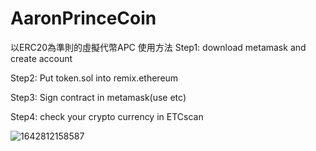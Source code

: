 # AaronPrinceCoin
以ERC20為準則的虛擬代幣APC
使用方法
Step1: download metamask and create account

Step2: Put token.sol into remix.ethereum

Step3: Sign contract in metamask(use etc)

Step4: check your crypto currency in ETCscan

![1642812158587](https://user-images.githubusercontent.com/67402409/150622478-48113e66-1653-4d66-a958-b791bdf895fe.jpg)
